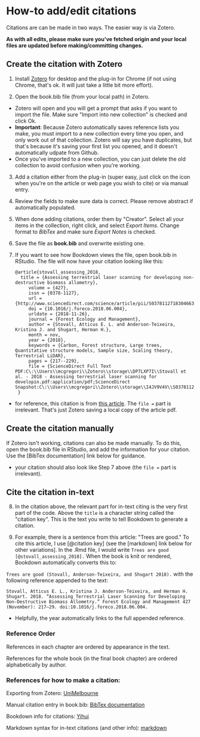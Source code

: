 # How-to add/edit citations

Citations are can be made in two ways. The easier way is via Zotero.

**As with all edits, please make sure you've fetched origin and your local files are updated before making/committing changes.**

## Create the citation with Zotero

1. Install [Zotero](https://www.zotero.org/download/) for desktop and the plug-in for Chrome (if not using Chrome, that's ok. It will just take a little bit more effort).

2. Open the book.bib file (from your local path) in Zotero.
- Zotero will open and you will get a prompt that asks if you want to import the file. Make sure "Import into new collection" is checked and click Ok.
- **Important**: Because Zotero automatically saves reference lists you make, you must import to a new collection every time you open, and only work out of that collection. Zotero will say you have duplicates, but that's because it's saving your first list you opened, and it doesn't automatically udpate from Github.
- Once you've imported to a new collection, you can just delete the old collection to avoid confusion when you're working.

3. Add a citation either from the plug-in (super easy, just click on the icon when you're on the article or web page you wish to cite) or via manual entry.

4. Review the fields to make sure data is correct. Please remove abstract if automatically populated.

5. When done adding citations, order them by "Creator". Select all your items in the collection, right click, and select *Export Items*. Change format to *BibTex* and make sure *Export Notes* is checked.

6. Save the file as **book.bib** and overwrite existing one.

7. If you want to see how Bookdown views the file, open book.bib in RStudio. The file will now have your citation looking like this:

       @article{stovall_assessing_2018,
         title = {Assessing terrestrial laser scanning for developing non-destructive biomass allometry},
	        volume = {427},
	        issn = {0378-1127},
	        url = {http://www.sciencedirect.com/science/article/pii/S0378112718304663},
	        doi = {10.1016/j.foreco.2018.06.004},
	        urldate = {2018-11-26},
	        journal = {Forest Ecology and Management},
	        author = {Stovall, Atticus E. L. and Anderson-Teixeira, Kristina J. and Shugart, Herman H.},
	        month = nov,
	        year = {2018},
	        keywords = {Carbon, Forest structure, Large trees, Quantitative structure models, Sample size, Scaling theory, Terrestrial LiDAR},
	        pages = {217--229},
	        file = {ScienceDirect Full Text PDF:C\:\\Users\\mcgregori\\Zotero\\storage\\DP7LXP7I\\Stovall et al. - 2018 - Assessing terrestrial laser scanning for developin.pdf:application/pdf;ScienceDirect Snapshot:C\:\\Users\\mcgregori\\Zotero\\storage\\I4JV9V4V\\S0378112718304663.html:text/html}
        }

- for reference, this citation is from [this article](https://www.sciencedirect.com/science/article/pii/S0378112718304663). The `file =` part is irrelevant. That's just Zotero saving a local copy of the article pdf.

## Create the citation manually

If Zotero isn't working, citations can also be made manually. To do this, open the book.bib file in RStudio, and add the information for your citation. Use the [BibTex documentation] link below for guidance.
- your citation should also look like Step 7 above (the `file =` part is irrelevant).

## Cite the citation in-text

8. In the citation above, the relevant part for in-text citing is the very first part of the code. Above the `title` is a character string called the "citation key". This is the text you write to tell Bookdown to generate a citation.

9. For example, there is a sentence from this article: "Trees are good." To cite this article, I use \[@citation key] (see the [markdown] link below for other variations]. In the .Rmd file, I would write `Trees are good [@stovall_assessing_2018].` When the book is knit or rendered, Bookdown automatically converts this to:

`Trees are good (Stovall, Anderson-Teixeira, and Shugart 2018).` with the following reference appended to the text:

`Stovall, Atticus E. L., Kristina J. Anderson-Teixeira, and Herman H. Shugart. 2018. “Assessing Terrestrial Laser Scanning for Developing Non-Destructive Biomass Allometry.” Forest Ecology and Management 427 (November): 217–29. doi:10.1016/j.foreco.2018.06.004.`

- Helpfully, the year automatically links to the full appended reference.

### Reference Order

References in each chapter are ordered by appearance in the text.

References for the whole book (in the final book chapter) are ordered alphabetically by author.

### References for how to make a citation:

Exporting from Zotero: [UniMelbourne](http://unimelb.libguides.com/c.php?g=565734&p=3897111)

Manual citation entry in book.bib: [BibTex documentation](https://en.wikipedia.org/wiki/BibTeX)

Bookdown info for citations: [Yihui](https://bookdown.org/yihui/bookdown/citations.html)

Markdown syntax for in-text citations (and other info): [markdown](https://rmarkdown.rstudio.com/authoring_bibliographies_and_citations.html)
